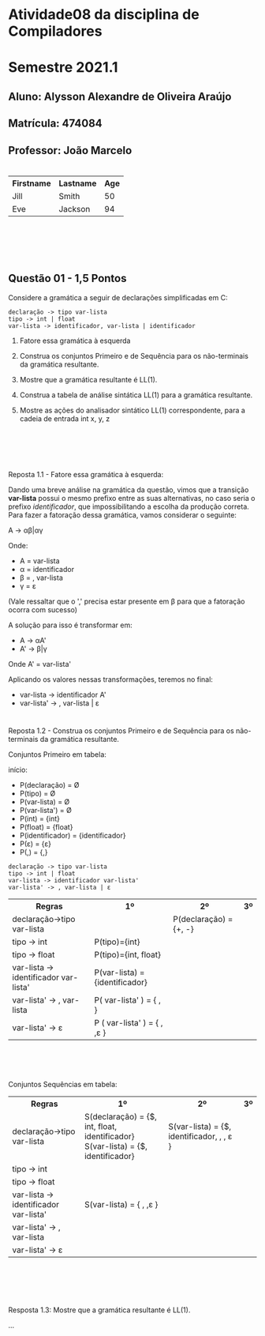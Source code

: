 # Atividade08 da disciplina de Compiladores
# Semestre 2021.1


## Aluno:     Alysson Alexandre de Oliveira Araújo
## Matrícula: 474084
## Professor: João Marcelo

#


<table style="width:100%">
  <tr>
    <th>Firstname</th>
    <th>Lastname</th>
    <th>Age</th>
  </tr>
  <tr>
    <td>Jill</td>
    <td>Smith</td>
    <td>50</td>
  </tr>
  <tr>
    <td>Eve</td>
    <td>Jackson</td>
    <td>94</td>
  </tr>
</table>




<br>
<br>
<br>
<br>


## Questão 01 - 1,5 Pontos
Considere a gramática a seguir de declarações simplificadas em C:

~~~~
declaração -> tipo var-lista
tipo -> int | float
var-lista -> identificador, var-lista | identificador
~~~~

1. Fatore essa gramática à esquerda
 
2. Construa os conjuntos Primeiro e de Sequência para os não-terminais da gramática resultante.

3. Mostre que a gramática resultante é LL(1).

4. Construa a tabela de análise sintática LL(1) para a gramática resultante.

5. Mostre as ações do analisador sintático LL(1) correspondente, para a cadeia de entrada int x, y, z

<br>
<br>
<br>
<br>

Reposta 1.1 - Fatore essa gramática à esquerda: 

Dando uma breve análise na gramática da questão, vimos que a transição **var-lista** possui o mesmo prefixo entre as suas alternativas, no caso seria o prefixo *identificador*, que impossibilitando a escolha da produção correta. Para fazer a fatoração dessa gramática, vamos considerar o seguinte:

A -> αβ|αγ

Onde:

* A = var-lista 
* α = identificador
* β = , var-lista
* γ = ε

(Vale ressaltar que o ',' precisa estar presente em β para que a fatoração ocorra com sucesso)

A solução para isso é transformar em:
* A -> αA'
* A' -> β|γ

Onde A' = var-lista'

Aplicando os valores nessas transformações, teremos no final:

* var-lista -> identificador A'
* var-lista' -> , var-lista | ε



#

Reposta 1.2 - Construa os conjuntos Primeiro e de Sequência para os não-terminais da gramática resultante.

Conjuntos Primeiro em tabela:

início:
- P(declaração) = Ø
- P(tipo) = Ø
- P(var-lista) = Ø
- P(var-lista') = Ø
- P(int) = {int}
- P(float) = {float}
- P(identificador) = {identificador}
- P(ε) = {ε}
- P(,) = {,}


~~~~
declaração -> tipo var-lista
tipo -> int | float
var-lista -> identificador var-lista'
var-lista' -> , var-lista | ε
~~~~

<table style="width:100%">
  <tr>
    <th>Regras</th>
    <th>1º</th>
    <th>2º</th>
    <th>3º</th>
  </tr>
  <tr>
    <td>declaração->tipo var-lista</td>
    <td></td>
    <td>P(declaração) = {+, -}
    </td>
    <td></td>
  </tr>
  <tr>
    <td>tipo -> int</td>
    <td>P(tipo)={int}</td>
    <td></td>
    <td></td>
  </tr>
  <tr>
    <td>tipo -> float</td>
    <td>P(tipo)={int, float}</td>
    <td></td>
    <td></td>
    
  </tr>
  <tr>
    <td>var-lista -> identificador var-lista'</td>
    <td>P(var-lista) = {identificador}</td>
    <td></td>
    <td></td>
  </tr>
  <tr>
    <td>var-lista' -> , var-lista</td>
    <td>P( var-lista' ) = { , }</td>
    <td></td>
    <td></td>
  </tr> <tr>
    <td>var-lista' -> ε</td>
    <td>P ( var-lista' ) = { , ,ε }</td>
    <td></td>
    <td></td>
  </tr>
</table>

<br>
<br>
<br>

Conjuntos Sequências em tabela:

<table style="width:100%">
  <tr>
    <th>Regras</th>
    <th>1º</th>
    <th>2º</th>
    <th>3º</th>
  </tr>
  <tr>
    <td>declaração->tipo var-lista</td>
    <td>S(declaração) = {$, int, float, identificador} <br> S(var-lista) = {$, identificador}</td>
    <td>S(var-lista) = {$, identificador, , , ε }</td>
    <td></td>
  </tr>
  <tr>
    <td>tipo -> int</td>
    <td></td>
    <td></td>
    <td></td>
  </tr>
  <tr>
    <td>tipo -> float</td>
    <td></td>
    <td></td>
    <td></td>
    
  </tr>
  <tr>
    <td>var-lista -> identificador var-lista'</td>
    <td>S(var-lista) = { , ,ε }</td>
    <td></td>
    <td></td>
  </tr>
  <tr>
    <td>var-lista' -> , var-lista</td>
    <td></td>
    <td></td>
    <td></td>
  </tr> <tr>
    <td>var-lista' -> ε</td>
    <td></td>
    <td></td>
    <td></td>
  </tr>
</table>


<br>
<br>
<br>
<br>

Resposta 1.3: Mostre que a gramática resultante é LL(1).


...